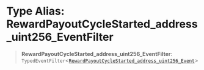 # Type Alias: RewardPayoutCycleStarted\_address\_uint256\_EventFilter

> **RewardPayoutCycleStarted\_address\_uint256\_EventFilter**: `TypedEventFilter`\<[`RewardPayoutCycleStarted_address_uint256_Event`](RewardPayoutCycleStarted_address_uint256_Event.md)\>
